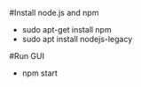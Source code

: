 #Install node.js and npm

- sudo apt-get install npm
- sudo apt install nodejs-legacy

#Run GUI

- npm start